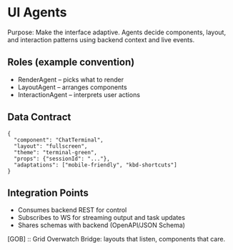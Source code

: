# UI Agents

Purpose: Make the interface adaptive. Agents decide components, layout, and interaction patterns using backend context and live events.

## Roles (example convention)
- RenderAgent – picks what to render
- LayoutAgent – arranges components
- InteractionAgent – interprets user actions

## Data Contract
```
{
  "component": "ChatTerminal",
  "layout": "fullscreen",
  "theme": "terminal-green",
  "props": {"sessionId": "..."},
  "adaptations": ["mobile-friendly", "kbd-shortcuts"]
}
```

## Integration Points
- Consumes backend REST for control
- Subscribes to WS for streaming output and task updates
- Shares schemas with backend (OpenAPI/JSON Schema)

[GOB] :: Grid Overwatch Bridge: layouts that listen, components that care.
